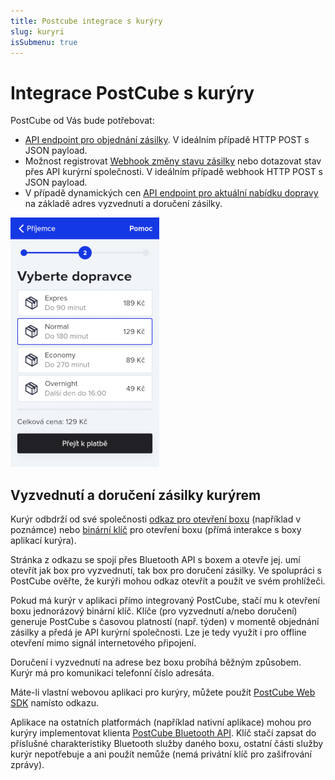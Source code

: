 ```yaml
---
title: Postcube integrace s kurýry
slug: kuryri
isSubmenu: true
---
```


# Integrace PostCube s kurýry
PostCube od Vás bude potřebovat:
* [API endpoint pro objednání zásilky](https://docs.postcube.cz/docs/kuryri/zasilky.html).
  V ideálním případě HTTP POST s JSON payload.
* Možnost registrovat [Webhook změny stavu zásilky](https://docs.postcube.cz/docs/kuryri/webhook.html) nebo
  dotazovat stav přes API kurýrní společnosti. V ideálním případě webhook HTTP POST s JSON payload.
* V případě dynamických cen
  [API endpoint pro aktuální nabídku dopravy](https://docs.postcube.cz/docs/kuryri/dopravy.html) na základě adres
  vyzvednutí a doručení zásilky.

![Nabídka dopravy](assets/images/nabidka-dopravy.png)

## Vyzvednutí a doručení zásilky kurýrem
Kurýr odbdrží od své společnosti [odkaz pro otevření boxu](https://docs.postcube.cz/docs/kuryri/odkaz.html)
(například v poznámce) nebo [binární klíč](https://docs.postcube.cz/docs/kuryri/klic.html) pro otevření boxu
(přímá interakce s boxy aplikací kurýra).

Stránka z odkazu se spojí přes Bluetooth API s boxem a otevře jej. umí otevřít jak box pro vyzvednutí, tak box
pro doručení zásilky. Ve spolupráci s PostCube ověřte, že kurýři mohou odkaz otevřít a použít ve svém prohlížeči.

Pokud má kurýr v aplikaci přímo integrovaný PostCube, stačí mu k otevření boxu jednorázový binární klíč. Klíče
(pro vyzvednutí a/nebo doručení) generuje PostCube s časovou platností (např. týden) v momentě objednání zásilky
a předá je API kurýrní společnosti. Lze je tedy využít i pro offline otevření mimo signál internetového připojení.

Doručení i vyzvednutí na adrese bez boxu probíhá běžným způsobem. Kurýr má pro komunikaci telefonní číslo adresáta.

Máte-li vlastní webovou aplikaci pro kurýry, můžete použít
[PostCube Web SDK](https://docs.postcube.cz/docs/sdk/web.html) namísto odkazu.

Aplikace na ostatních platformách (například nativní aplikace) mohou pro kurýry implementovat klienta
[PostCube Bluetooth API](https://docs.postcube.cz/docs/bluetooth/). Klíč stačí zapsat do příslušné charakteristiky
Bluetooth služby daného boxu, ostatní části služby kurýr nepotřebuje a ani použít nemůže (nemá privátní klíč pro
zašifrování zprávy).
